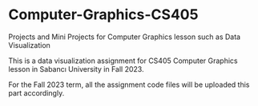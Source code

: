 # Computer-Graphics-CS405
Projects and Mini Projects for Computer Graphics lesson such as Data Visualization


This is a data visualization assignment for CS405 Computer Graphics lesson in Sabancı University in Fall 2023.

For the Fall 2023 term, all the assignment code files will be uploaded this part accordingly. 
